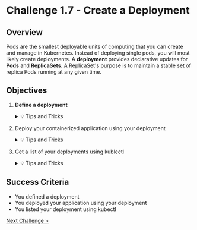 # Challenge 1.7 - Create a Deployment

## Overview

Pods are the smallest deployable units of computing that you can create and manage in Kubernetes. Instead of deploying single pods, you will most likely create deployments. A **deployment** provides declarative updates for **Pods** and **ReplicaSets**. A ReplicaSet's purpose is to maintain a stable set of replica Pods running at any given time.

## Objectives

1.  **Define a deployment**

    <details>
    <summary>💡 Tips and Tricks</summary>
    <ul>
    <li><a href="https://kubernetes.io/docs/concepts/workloads/controllers/deployment/#creating-a-deployment">Creating a deployment</a></li>
    <li>Refer to <a href="deployment.yaml">deployment.yaml</a> for a sample deployment manifest</li>
    </ul>
    </details>

2.  Deploy your containerized application using your deployment

      <details>
         <summary>💡 Tips and Tricks</summary>
         <ul>
            <li>You can manage your Kubernetes application lifecycle with <a href="https://kubernetes.io/docs/reference/kubectl/cheatsheet/#kubectl-apply">kubectl apply</a></li>
            <li>For example: <code>kubectl apply -f deployment.yaml</code></li>
         </ul>
      </details>

3.  Get a list of your deployments using kublectl

      <details>
         <summary>💡 Tips and Tricks</summary>
         <ul>
            <li><a href="https://kubernetes.io/docs/reference/kubectl/cheatsheet/#viewing-and-finding-resources">Viewing and finding resources with Kubectl</a></li>
            <li>For example: <code>kubectl get deployments</code></li>
         </ul>
      </details>

## Success Criteria

- You defined a deployment
- You deployed your application using your deployment
- You listed your deployment using kubectl

[Next Challenge >](../1.8/readme.md)
